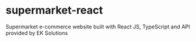 # supermarket-react
Supermarket e-commerce website built with React JS, TypeScript and API provided by EK Solutions
